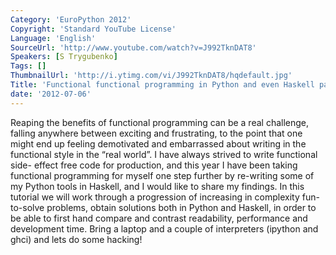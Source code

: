 ```yaml
---
Category: 'EuroPython 2012'
Copyright: 'Standard YouTube License'
Language: 'English'
SourceUrl: 'http://www.youtube.com/watch?v=J992TknDAT8'
Speakers: [S Trygubenko]
Tags: []
ThumbnailUrl: 'http://i.ytimg.com/vi/J992TknDAT8/hqdefault.jpg'
Title: 'Functional functional programming in Python and even Haskell part 2'
date: '2012-07-06'
---
```

Reaping the benefits of functional programming can be a real challenge,
falling anywhere between exciting and frustrating, to the point that one might
end up feeling demotivated and embarrassed about writing in the functional
style in the “real world”. I have always strived to write functional side-
effect free code for production, and this year I have been taking functional
programming for myself one step further by re-writing some of my Python tools
in Haskell, and I would like to share my findings. In this tutorial we will
work through a progression of increasing in complexity fun-to-solve problems,
obtain solutions both in Python and Haskell, in order to be able to first hand
compare and contrast readability, performance and development time. Bring a
laptop and a couple of interpreters (ipython and ghci) and lets do some
hacking!
